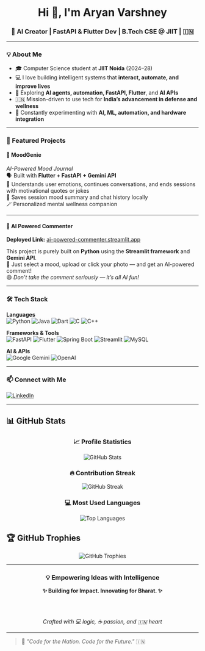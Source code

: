 <!-- Aryan Varshney GitHub Profile README -->

<h1 align="center">Hi 👋, I'm Aryan Varshney</h1>
<h3 align="center">🚀 AI Creator | FastAPI & Flutter Dev | B.Tech CSE @ JIIT | 🇮🇳</h3>

---

### 💡 About Me

- 🎓 Computer Science student at **JIIT Noida** (2024–28)
- 💻 I love building intelligent systems that **interact, automate, and improve lives**
- 🔬 Exploring **AI agents, automation, FastAPI, Flutter**, and **AI APIs**
- 🇮🇳 Mission-driven to use tech for **India’s advancement in defense and wellness**
- 🧪 Constantly experimenting with **AI, ML, automation, and hardware integration**

---

### 🧩 Featured Projects

#### 🧠 MoodGenie

*AI-Powered Mood Journal*  
🗣 Built with **Flutter + FastAPI + Gemini API**  
📜 Understands user emotions, continues conversations, and ends sessions with motivational quotes or jokes  
📂 Saves session mood summary and chat history locally  
🪄 Personalized mental wellness companion

---

#### 💬 AI Powered Commenter
**Deployed Link:** [ai-powered-commenter.streamlit.app](https://ai-powered-commenter.streamlit.app/)

This project is purely built on **Python** using the **Streamlit framework** and **Gemini API**.  
🧠 Just select a mood, upload or click your photo — and get an AI-powered comment!  
😄 *Don’t take the comment seriously — it’s all AI fun!*


---

### 🛠️ Tech Stack

**Languages**  
![Python](https://img.shields.io/badge/Python-blue?style=flat-square&logo=python&logoColor=white)
![Java](https://img.shields.io/badge/Java-orange?style=flat-square&logo=openjdk&logoColor=white)
![Dart](https://img.shields.io/badge/Dart-0175C2?style=flat-square&logo=dart&logoColor=white)
![C](https://img.shields.io/badge/C-00599C?style=flat-square&logo=c&logoColor=white)
![C++](https://img.shields.io/badge/C++-00599C?style=flat-square&logo=c%2B%2B&logoColor=white)

**Frameworks & Tools**  
![FastAPI](https://img.shields.io/badge/FastAPI-009688?style=flat-square&logo=fastapi)
![Flutter](https://img.shields.io/badge/Flutter-02569B?style=flat-square&logo=flutter)
![Spring Boot](https://img.shields.io/badge/Spring%20Boot-6DB33F?style=flat-square&logo=spring-boot&logoColor=white)
![Streamlit](https://img.shields.io/badge/Streamlit-FF4B4B?style=flat-square&logo=streamlit)
![MySQL](https://img.shields.io/badge/MySQL-4479A1?style=flat-square&logo=mysql&logoColor=white)

**AI & APIs**  
![Google Gemini](https://img.shields.io/badge/Gemini-000000?style=flat-square&logo=google)
![OpenAI](https://img.shields.io/badge/OpenAI-412991?style=flat-square&logo=openai)

---

### 📫 Connect with Me

[![LinkedIn](https://img.shields.io/badge/LinkedIn-blue?style=for-the-badge&logo=linkedin&logoColor=white)](https://www.linkedin.com/in/aryan-varshney-392446310/)  

---

## 📊 GitHub Stats

<div align="center">

### 📈 Profile Statistics
![GitHub Stats](https://github-readme-stats.vercel.app/api?username=AryanV-Coder&show_icons=true&include_all_commits=true&count_private=true&bg_color=30,FF9933,FFFFFF,138808&title_color=000080&text_color=000080&icon_color=FF9933&border_color=138808&hide_border=false&custom_title=Aryan's%20GitHub%20Statistics)

### 🔥 Contribution Streak
![GitHub Streak](https://github-readme-streak-stats.herokuapp.com/?user=AryanV-Coder&background=30,FF9933,FFFFFF,138808&ring=000080&fire=FF9933&currStreakNum=000080&sideNums=000080&currStreakLabel=138808&sideLabels=138808&dates=000080&border=138808&stroke=000080&hide_border=false)

### 💻 Most Used Languages
![Top Languages](https://github-readme-stats.vercel.app/api/top-langs/?username=AryanV-Coder&layout=compact&include_all_commits=true&count_private=true&bg_color=30,FF9933,FFFFFF,138808&title_color=000080&text_color=000080&icon_color=FF9933&border_color=138808&hide_border=false&langs_count=8)

</div>

## 🏆 GitHub Trophies

<div align="center">

![GitHub Trophies](https://github-profile-trophy.vercel.app/?username=AryanV-Coder&theme=custom&no-frame=false&no-bg=false&margin-w=4&margin-h=4&column=4&title=MultiLanguage,Commits,PullRequest,Reviews,Issues,Followers,Stars,Repositories&theme_config={"bg_color":"FF9933,FFFFFF,138808","title_color":"000080","text_color":"000080","icon_color":"FF9933","border_color":"138808"})

</div>

---

<div align="center">

  <h3>💡 Empowering Ideas with Intelligence</h3>
  <strong>✨ Building for Impact. Innovating for Bharat. ✨</strong>

  <br><br>

  <em>Crafted with 💻 logic, ☕ passion, and 🇮🇳 heart</em>

</div>

---

> 🧠 *"Code for the Nation. Code for the Future."* 🇮🇳
